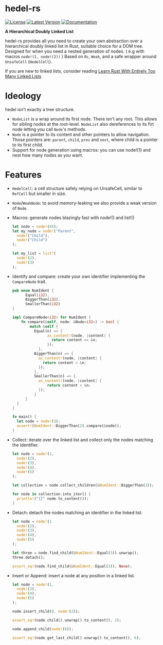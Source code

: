 
# hedel-rs 
[![License](https://img.shields.io/badge/licence-GPL3.0-blue)](LICENSE-GPL)   [![Latest Version](https://img.shields.io/badge/crates.io-v0.1.1-yellow)](https://crates.io/crates/hedel-rs)   [![Documentation](https://img.shields.io/badge/docs.rs-hedel--rs-red)](https://docs.rs/hedel-rs)

**A Hierarchical Doubly Linked List**

hedel-rs provides all you need to create your own abstraction over a
hierarchical doubly linked list in Rust, suitable choice for a DOM tree.
Designed for when you need a nested generation of nodes. ( e.g with macros ```node!(1, node!(2))``` )
Based on `Rc`, `Weak`, and a safe wrapper around `UnsafeCell` (`HedelCell`).

If you are new to linked lists, consider reading [Learn Rust With Entirely Too Many Linked Lists](https://rust-unofficial.github.io/too-many-lists/)

# Ideology

hedel isn't exactly a tree structure.

- `NodeList` is a wrap around its first node. There isn't any root. This allows for
  sibling nodes at the root-level.
  `NodeList` also dereferences to its firt node letting you call `Node`'s methods.
- `Node` is a pointer to its content and other pointers to allow navigation. Those pointers are:
  `parent`, `child`, `prev` and `next`, where child is a pointer to its first child.
- Support for node generation using macros: you can use node!(1) and nest how many nodes as you want.

# Features

- `HedelCell`: a cell structure safely relying on UnsafeCell, similar to `RefCell` but smaller in size.
- `Node`/`WeakNode`: to avoid memory-leaking we also provide a weak version of `Node`.
- Macros: generate nodes blazingly fast with node!() and list!()
  
  ```rust
  let node = node!(45);
  let my_node = node!("Parent",
    node!("Child"),
    node!("Child")
  );

  let my_list = list!(
    node!(2),
    node!(3)
  );
  ```
  
- Identify and compare: create your own identifier implementing the `CompareNode` trait.

  ```rust
  pub enum NumIdent {
        Equal(i32),
        BiggerThan(i32),
        SmallerThan(i32)
  }
  
  impl CompareNode<i32> for NumIdent {
      fn compare(&self, node: &Node<i32>) -> bool {
          match &self {
            Equal(n) => {
                  as_content!(node, |content| {
                    return content == &n;
                  });
              },
            BiggerThan(n) => {
              as_content!(node, |content| {
                return content > &n;
              });
            },
            SmallerThan(n) => {
              as_content!(node, |content| {
                  return content < &n;
              });
            }
        }
    }
  }
  
  fn main() {
    let node = node!(3);
    assert!(NumIdent::BiggerThan(2).compare(&node));
  }  
  ```
- Collect: iterate over the linked list and collect
  only the nodes matching the identifier.
  ```rust
  let node = node!(1,
    node!(2),
    node!(3),
    node!(4),
    node!(5)
  );
  
  let collection = node.collect_children(&NumIdent::BiggerThan(3));
  
  for node in collection.into_iter() {
    println!("{}" node.to_content());
  }
  ```
  
- Detach: detach the nodes matching an identifier in the linked list.
  ```rust
  let node = node!(1
    node!(2),
    node!(3),
    node!(4),
    node!(5)
  );

  let three = node.find_child(&NumIdent::Equal(3)).unwrap();
  three.detach();

  assert_eq!(node.find_child(&NumIdent::Equal(3)), None);
  ```
- Insert or Append: insert a node at any position in a linked list.
  ```rust
  let node = node!(1,
    node!(3),
    node!(4),
    node!(5)
  );

  node.insert_child(0, node!(2));

  assert_eq!(node.child().unwrap().to_content(), 2);

  node.append_child(node!(6));

  assert_eq!(node.get_last_child().unwrap().to_content(), 6);
  ```
